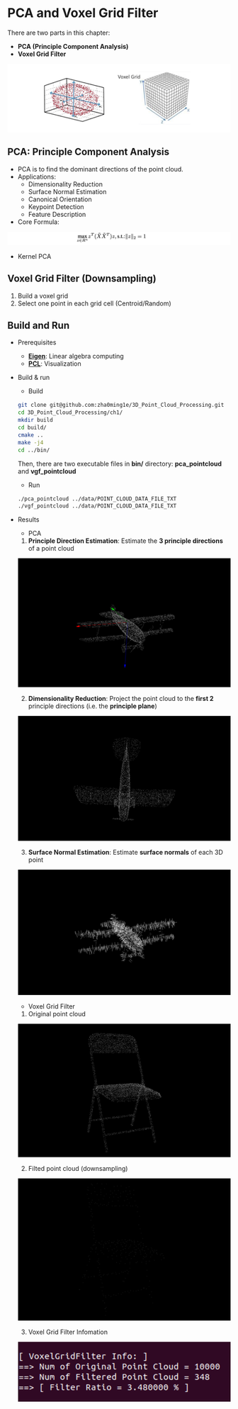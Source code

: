 # PCA and Voxel Grid Filter #

There are two parts in this chapter:
- **PCA (Principle Component Analysis)**
- **Voxel Grid Filter**

![image](image/pca_voxel.png)

## PCA: Principle Component Analysis
- PCA is to find the dominant directions of the point cloud.
- Applications:
  - Dimensionality Reduction
  - Surface Normal Estimation
  - Canonical Orientation
  - Keypoint Detection
  - Feature Description
- Core Formula:

![image](image/formula1.png)

- Kernel PCA

## Voxel Grid Filter (Downsampling)
1. Build a voxel grid
2. Select one point in each grid cell (Centroid/Random)

## Build and Run
- Prerequisites
  - [**Eigen**](http://eigen.tuxfamily.org/): Linear algebra computing
  - [**PCL**](https://pointclouds.org/): Visualization
- Build & run
  - Build
  ```bash
  git clone git@github.com:zha0ming1e/3D_Point_Cloud_Processing.git 
  cd 3D_Point_Cloud_Processing/ch1/ 
  mkdir build 
  cd build/ 
  cmake .. 
  make -j4 
  cd ../bin/   
  ```
  Then, there are two executable files in **bin/** directory: **pca_pointcloud** and **vgf_pointcloud**
  - Run
  ```bash
  ./pca_pointcloud ../data/POINT_CLOUD_DATA_FILE_TXT 
  ./vgf_pointcloud ../data/POINT_CLOUD_DATA_FILE_TXT 
  ```
- Results
  - PCA 
  
  
  1. **Principle Direction Estimation**: Estimate the **3 principle directions** of a point cloud 
    
  ![image](image/pca1.png) 
  
  2. **Dimensionality Reduction**: Project the point cloud to the **first 2** principle directions (i.e. the **principle plane**) 
    
  ![image](image/pca2.png) 
  
  3. **Surface Normal Estimation**: Estimate **surface normals** of each 3D point 
    
  ![image](image/pca3.png) 
  

  - Voxel Grid Filter 
  
  
  1. Original point cloud 
    
  ![image](image/vgf1.png) 
  
  2. Filted point cloud (downsampling) 
    
  ![image](image/vgf2.png) 
  
  3. Voxel Grid Filter Infomation 
    
  ![image](image/vgf3.png)

